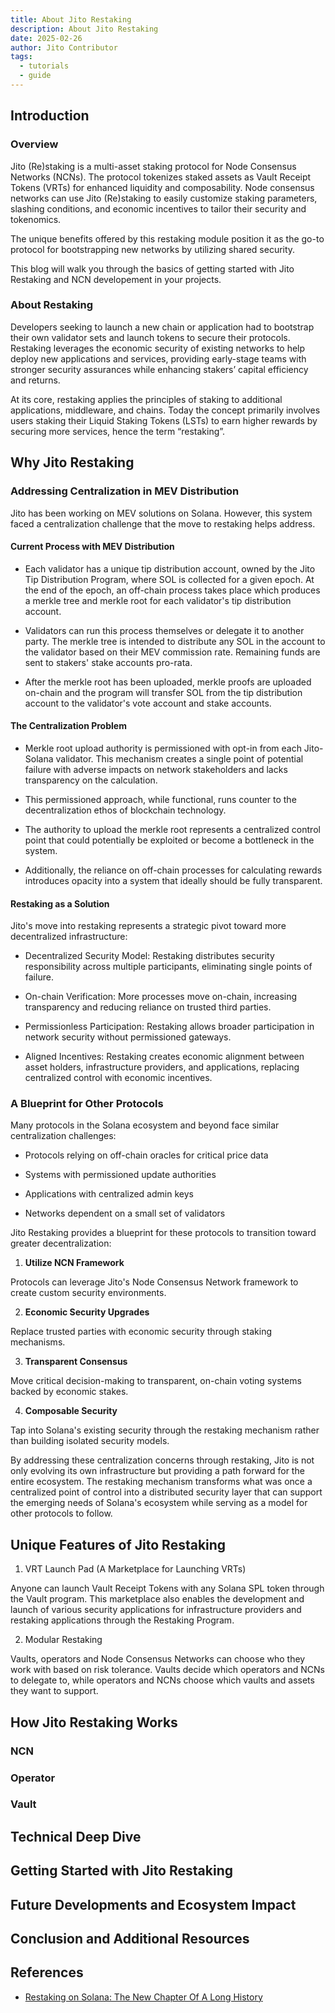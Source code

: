 ```yaml
---
title: About Jito Restaking
description: About Jito Restaking
date: 2025-02-26
author: Jito Contributor
tags:
  - tutorials
  - guide
---
```


## Introduction

### Overview

Jito (Re)staking is a multi-asset staking protocol for Node Consensus Networks (NCNs). The protocol tokenizes staked assets as Vault Receipt Tokens (VRTs) for enhanced liquidity and composability. Node consensus networks can use Jito (Re)staking to easily customize staking parameters, slashing conditions, and economic incentives to tailor their security and tokenomics.

The unique benefits offered by this restaking module position it as the go-to protocol for bootstrapping new networks by utilizing shared security.

This blog will walk you through the basics of getting started with Jito Restaking and NCN developement in your projects.

### About Restaking

Developers seeking to launch a new chain or application had to bootstrap their own validator sets and launch tokens to secure their protocols. Restaking leverages the economic security of existing networks to help deploy new applications and services, providing early-stage teams with stronger security assurances while enhancing stakers’ capital efficiency and returns.

At its core, restaking applies the principles of staking to additional applications, middleware, and chains. Today the concept primarily involves users staking their Liquid Staking Tokens (LSTs) to earn higher rewards by securing more services, hence the term “restaking”.

## Why Jito Restaking

### Addressing Centralization in MEV Distribution

Jito has been working on MEV solutions on Solana. However, this system faced a centralization challenge that the move to restaking helps address.

#### Current Process with MEV Distribution

- Each validator has a unique tip distribution account, owned by the Jito Tip Distribution Program, where SOL is collected for a given epoch.
At the end of the epoch, an off-chain process takes place which produces a merkle tree and merkle root for each validator's tip distribution account.

- Validators can run this process themselves or delegate it to another party.
The merkle tree is intended to distribute any SOL in the account to the validator based on their MEV commission rate. Remaining funds are sent to stakers' stake accounts pro-rata.


- After the merkle root has been uploaded, merkle proofs are uploaded on-chain and the program will transfer SOL from the tip distribution account to the validator's vote account and stake accounts.

#### The Centralization Problem

- Merkle root upload authority is permissioned with opt-in from each Jito-Solana validator. This mechanism creates a single point of potential failure with adverse impacts on network stakeholders and lacks transparency on the calculation.

- This permissioned approach, while functional, runs counter to the decentralization ethos of blockchain technology.

- The authority to upload the merkle root represents a centralized control point that could potentially be exploited or become a bottleneck in the system.

- Additionally, the reliance on off-chain processes for calculating rewards introduces opacity into a system that ideally should be fully transparent.

#### Restaking as a Solution

Jito's move into restaking represents a strategic pivot toward more decentralized infrastructure:

- Decentralized Security Model: Restaking distributes security responsibility across multiple participants, eliminating single points of failure.

- On-chain Verification: More processes move on-chain, increasing transparency and reducing reliance on trusted third parties.

- Permissionless Participation: Restaking allows broader participation in network security without permissioned gateways.

- Aligned Incentives: Restaking creates economic alignment between asset holders, infrastructure providers, and applications, replacing centralized control with economic incentives.


### A Blueprint for Other Protocols

Many protocols in the Solana ecosystem and beyond face similar centralization challenges:

- Protocols relying on off-chain oracles for critical price data

- Systems with permissioned update authorities

- Applications with centralized admin keys

- Networks dependent on a small set of validators

Jito Restaking provides a blueprint for these protocols to transition toward greater decentralization:

1. **Utilize NCN Framework**

Protocols can leverage Jito's Node Consensus Network framework to create custom security environments.

2. **Economic Security Upgrades**

Replace trusted parties with economic security through staking mechanisms.

3. **Transparent Consensus**

Move critical decision-making to transparent, on-chain voting systems backed by economic stakes.

4. **Composable Security**

Tap into Solana's existing security through the restaking mechanism rather than building isolated security models.

By addressing these centralization concerns through restaking, Jito is not only evolving its own infrastructure but providing a path forward for the entire ecosystem. The restaking mechanism transforms what was once a centralized point of control into a distributed security layer that can support the emerging needs of Solana's ecosystem while serving as a model for other protocols to follow.

## Unique Features of Jito Restaking

1. VRT Launch Pad (A Marketplace for Launching VRTs)

Anyone can launch Vault Receipt Tokens with any Solana SPL token through the Vault program. This marketplace also enables the development and launch of various security applications for infrastructure providers and restaking applications through the Restaking Program.

2. Modular Restaking

Vaults, operators and Node Consensus Networks can choose who they work with based on risk tolerance. Vaults decide which operators and NCNs to delegate to, while operators and NCNs choose which vaults and assets they want to support.



## How Jito Restaking Works

### NCN


### Operator


### Vault

## Technical Deep Dive


## Getting Started with Jito Restaking


## Future Developments and Ecosystem Impact

## Conclusion and Additional Resources

## References

- [Restaking on Solana: The New Chapter Of A Long History](https://www.jito.network/blog/restaking-on-solana-the-new-chapter/)